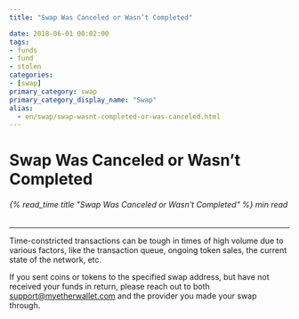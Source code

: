 ```yaml
---
title: "Swap Was Canceled or Wasn’t Completed"

date: 2018-06-01 00:02:00
tags:
- funds
- fund
- stolen
categories:
- [swap]
primary_category: swap
primary_category_display_name: "Swap"
alias:
  - en/swap/swap-wasnt-completed-or-was-canceled.html
---
```


# **Swap Was Canceled or Wasn’t Completed**

###### {% read_time title "Swap Was Canceled or Wasn't Completed" %} min read

* * *

Time-constricted transactions can be tough in times of high volume due to various factors, like the transaction queue, ongoing token sales, the current state of the network, etc.

If you sent coins or tokens to the specified swap address, but have not received your funds in return, please reach out to both [support@myetherwallet.com](mailto:support@myetherwallet.com) and the provider you made your swap through.

